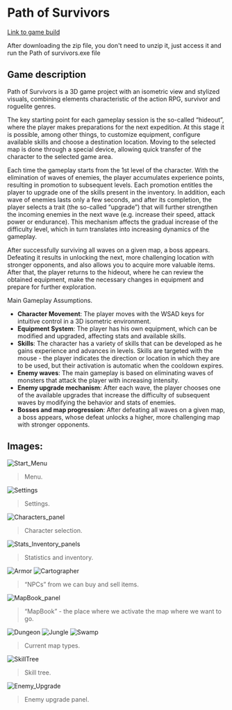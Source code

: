 # Path of Survivors
[Link to game build](https://drive.google.com/file/d/18h_PIwM3Cu3Kq8-g4wJ2X5bZpkY4Ff__/view?usp=drive_link)

After downloading the zip file, you don't need to unzip it, just access it and run the Path of survivors.exe file

## Game description
Path of Survivors is a 3D game project with an isometric view and stylized visuals, combining elements characteristic of the action RPG, survivor and roguelite genres.

The key starting point for each gameplay session is the so-called “hideout”, where the player makes preparations for the next expedition. At this stage it is possible, among other things, to customize equipment, configure available skills and choose a destination location. Moving to the selected map is done through a special device, allowing quick transfer of the character to the selected game area.

Each time the gameplay starts from the 1st level of the character. With the elimination of waves of enemies, the player accumulates experience points, resulting in promotion to subsequent levels. Each promotion entitles the player to upgrade one of the skills present in the inventory. In addition, each wave of enemies lasts only a few seconds, and after its completion, the player selects a trait (the so-called “upgrade”) that will further strengthen the incoming enemies in the next wave (e.g. increase their speed, attack power or endurance). This mechanism affects the gradual increase of the difficulty level, which in turn translates into increasing dynamics of the gameplay.

After successfully surviving all waves on a given map, a boss appears. Defeating it results in unlocking the next, more challenging location with stronger opponents, and also allows you to acquire more valuable items. After that, the player returns to the hideout, where he can review the obtained equipment, make the necessary changes in equipment and prepare for further exploration.

Main Gameplay Assumptions.
- **Character Movement**: The player moves with the WSAD keys for intuitive control in a 3D isometric environment.
- **Equipment System**: The player has his own equipment, which can be modified and upgraded, affecting stats and available skills.
- **Skills**: The character has a variety of skills that can be developed as he gains experience and advances in levels. Skills are targeted with the mouse - the player indicates the direction or location in which they are to be used, but their activation is automatic when the cooldown expires.
- **Enemy waves**: The main gameplay is based on eliminating waves of monsters that attack the player with increasing intensity.
- **Enemy upgrade mechanism**: After each wave, the player chooses one of the available upgrades that increase the difficulty of subsequent waves by modifying the behavior and stats of enemies.
- **Bosses and map progression**: After defeating all waves on a given map, a boss appears, whose defeat unlocks a higher, more challenging map with stronger opponents.

## Images:
![Start_Menu](https://github.com/user-attachments/assets/531cd889-8848-4018-b3f8-4f2ad7e962c9)
> Menu.

![Settings](https://github.com/user-attachments/assets/3b8b8aba-fbf9-4bf5-94f6-74f77050937c)
> Settings.

![Characters_panel](https://github.com/user-attachments/assets/b7f38862-9afc-43a5-a6b0-dbd3b9481397)
> Character selection.

![Stats_Inventory_panels](https://github.com/user-attachments/assets/fd4acb98-4100-4dc7-b0af-0a231f01465d)
> Statistics and inventory.

![Armor](https://github.com/user-attachments/assets/7eb04d5f-85d7-4456-b0e3-777775f9405b)
![Cartographer](https://github.com/user-attachments/assets/ab04e92b-20dc-4fcb-b783-22b25f42e588)
> “NPCs” from we can buy and sell items.

![MapBook_panel](https://github.com/user-attachments/assets/f2a1dc31-34af-4556-ae8a-ab586bc82749)
> “MapBook” - the place where we activate the map where we want to go.

![Dungeon](https://github.com/user-attachments/assets/9c1d2ae6-34b4-48d6-b2fe-cb3fef9106c0)
![Jungle](https://github.com/user-attachments/assets/856faba2-2e4b-451b-b73b-e0839cf35122)
![Swamp](https://github.com/user-attachments/assets/e80c2e0f-8e94-4e82-9345-8299b034f9c9)
> Current map types.

![SkillTree](https://github.com/user-attachments/assets/ac87f4c3-124d-4dd9-bff0-6b7c0677b903)
> Skill tree.

![Enemy_Upgrade](https://github.com/user-attachments/assets/cc4b474f-c926-4754-a413-37cc8be2b57e)
> Enemy upgrade panel.

